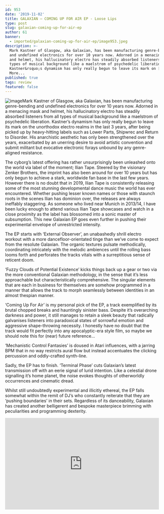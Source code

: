 ```yaml
---
id: 953
date: '2019-11-02'
title: GALAXIAN – COMING UP FOR AIR EP - Loose Lips
type: post
slug: galaxian-coming-up-for-air-ep
author: 61
banner:
  - imported/galaxian-coming-up-for-air-ep/image953.jpeg
description: >-
  Mark Kastner of Glasgow, aka Galaxian, has been manufacturing genre-bending
  and undefined electronics for over 10 years now. Adorned in a menacing mask
  and helmet, his hallucinatory electro has steadily absorbed listeners from all
  types of musical background like a maelstrom of psychedelic liberation.
  Kastner&rsquo;s dynamism has only really begun to leave its mark on [...]Read
  More...
published: true
tags: review
featured: false
---
```

![image](../imported/galaxian-coming-up-for-air-ep/image953.jpeg)Mark Kastner of Glasgow, aka Galaxian, has been manufacturing genre-bending and undefined electronics for over 10 years now. Adorned in a menacing mask and helmet, his hallucinatory electro has steadily absorbed listeners from all types of musical background like a maelstrom of psychedelic liberation. Kastner’s dynamism has only really begun to leave its mark on the unorthodox electro realms in the last 3 years, after being picked up by heavy-hitting labels such as Lower Parts, Shipwrec and Return to Disorder. His anarchistic aesthetic has only been strengthened over the years, exacerbated by an unerring desire to avoid artistic convention and submit militant but evocative electronic forays unbound by any genre-aligned resistance.

The cyborg’s latest offering has rather unsurprisingly been unleashed onto the world via label of the moment; Ilian Tape. Steered by the visionary Zenker Brothers, the imprint has also been around for over 10 years but has only begun to achieve a stark, worldwide fan base in the last few years. However there is no doubt that in 2019, Ilian Tape is consistently releasing some of the most stunning developmental dance music the world has ever encountered. Whether pushing lesser known names or those with staunch roots in the scenes Ilian has dominion over, the releases are always ineffably staggering. As someone who lived near Munich in 2013/14, I have been lucky enough to attend various Ilian Tape showcases and watch in a close proximity as the label has blossomed into a sonic master of subsumption. This new Galaxian EP goes even further in pushing their experimental envelope of unrestricted intensity.

The EP starts with ‘External Observer’, an unabashedly shrill electro workout with a more dancefloor-orientated tinge than we’ve come to expect from the resolute Galaxian. The organic textures pulsate methodically, coordinating intricately with the melodic ambiences until the rolling bass looms forth and perforates the tracks vitals with a surreptitious sense of reticent doom.

‘Fuzzy Clouds of Potential Existence’ kicks things back up a gear or two via the more conventional Galaxian methodology, in the sense that it’s less approachable but characteristically comprehensive. The singular elements that are each in business for themselves are somehow programmed in a manner that allows the track to morph seamlessly between identities in an almost thespian manner.

‘Coming Up For Air’ is my personal pick of the EP, a track exemplified by its brutal chopped breaks and hauntingly sinister bass. Despite it’s overarching darkness and power, it still manages to retain a sleek beauty that radically galvanises listeners into paradoxical states of sorrowful emotion and aggressive shape-throwing necessity. I honestly have no doubt that the track would fit perfectly into any apocalyptic-era style film, so maybe we should note this for (near) future reference…

‘Mechanistic Control Fantasies’ is doused in Atari influences, with a jarring BPM that in no way restricts aural flow but instead accentuates the clicking percussion and oddly-crafted synth-line.

Sadly, the EP has to finish. ‘Terminal Phase’ cuts Galaxian’s latest transmission off with an eerie signal of lurid intention. Like a celestial drone signalling it’s home planet, the noise evokes thoughts of otherworldly occurrences and cinematic dread.

Whilst still undoubtedly experimental and illicitly ethereal, the EP falls somewhat within the remit of DJ’s who constantly reiterate that they are ‘pushing boundaries’ in their sets. Regardless of its danceability, Galaxian has created another belligerent and bespoke masterpiece brimming with peculiarities and programming dexterity.

<iframe width='100%' height='300' scrolling='no' frameborder='no' allow='autoplay' src='https://w.soundcloud.com/player/?url=https%3A//api.soundcloud.com/tracks/686052526&color=%23ff5500&auto_play=false&hide_related=false&show_comments=true&show_user=true&show_reposts=false&show_teaser=true&visual=true'></iframe>